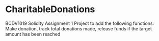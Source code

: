 # CharitableDonations
BCDV1019 Solidity Assignment 1
Project to add the following functions: Make donation, track total donations made, release funds if the target amount has been reached
 
